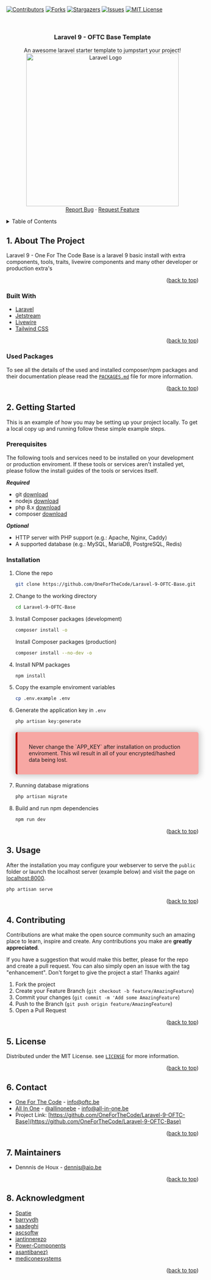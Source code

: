 <div id="top"></div>

<!-- PROJECT SHIELDS -->
[![Contributors][Contributors-shield]][Contributors-url]
[![Forks][forks-shield]][forks-url]
[![Stargazers][stars-shield]][stars-url]
[![Issues][issues-shield]][issues-url]
[![MIT License][license-shield]][license-url]

<!-- PROJECT HEADER -->
<br />
<div align="center">
  <h3 align="center">Laravel 9 - OFTC Base Template</h3>

  <p align="center">
    An awesome laravel starter template to jumpstart your project!
    <br />
    <a href="https://github.com/OneForTheCode/Laravel-9-OFTC-Base">
      <img src="https://raw.githubusercontent.com/laravel/art/master/logo-lockup/5%20SVG/2%20CMYK/1%20Full%20Color/laravel-logolockup-cmyk-red.svg" alt="Laravel Logo" width="400">
    </a>
    <br />
    <a href="https://github.com/OneForTheCode/Laravel-9-OFTC-Base/issues">Report Bug</a>
    ·
    <a href="https://github.com/OneForTheCode/Laravel-9-OFTC-Base/issues">Request Feature</a>
  </p>
</div>

<!-- TABLE OF CONTENTS -->
<details>
  <summary>Table of Contents</summary>
  <ol>
    <li>
      <a href="#about-the-project">About The Project</a>
      <ul>
        <li><a href="#built-with">Built With</a></li>
        <li><a href="#use-packages">Used Packages</a></li>
      </ul>
    </li>
    <li>
      <a href="#getting-started">Getting Started</a>
      <ul>
        <li><a href="#prerequisites">Prerequisites</a></li>
        <li><a href="#installation">Installation</a></li>
      </ul>
    </li>
    <li><a href="#usage">Usage</a></li>
    <li><a href="#contributing">Contributing</a></li>
    <li><a href="#license">License</a></li>
    <li><a href="#contact">Contact</a></li>
    <li><a href="#mainteners">Mainteners</a></li>
    <li><a href="#acknowledgments">Acknowledgments</a></li>
  </ol>
</details>


<!-- ABOUT THE PROJECT -->
## 1. About The Project

Laravel 9 - One For The Code Base is a laravel 9 basic install with extra components, tools, traits, livewire components and many other developer or production extra's

<p align="right">(<a href="#top">back to top</a>)</p>

### Built With

* [Laravel](https://laravel.com)
* [Jetstream](https://jetstream.laravel.com/2.x/)
* [Livewire](https://laravel-livewire.com)
* [Tailwind CSS](https://tailwindcss.com)

<p align="right">(<a href="#top">back to top</a>)</p>

### Used Packages

To see all the details of the used and installed composer/npm packages and their documentation please read the [`PACKAGES.md`](https://github.com/OneForTheCode/Laravel-9-OFTC-Base/blob/main/PACKAGES.md) file for more information.

<p align="right">(<a href="#top">back to top</a>)</p>


<!-- GETTING STARTED -->
## 2. Getting Started

This is an example of how you may be setting up your project locally.
To get a local copy up and running follow these simple example steps.

### Prerequisites

The following tools and services need to be installed on your development or production enviroment.
If these tools or services aren't installed yet, please follow the install guides of the tools or services itself.

***Required***
* git [download](https://git-scm.com/downloads)
* nodejs [download](https://nodejs.org/en/downloads)
* php 8.x [download](https://php.net/downloads.php)
* composer [download](http://getcomposer.org/dpownload)

***Optional***
* HTTP server with PHP support (e.g.: Apache, Nginx, Caddy)
* A supported database (e.g.: MySQL, MariaDB, PostgreSQL, Redis)


### Installation

1. Clone the repo
   ```sh
   git clone https://github.com/OneForTheCode/Laravel-9-OFTC-Base.git
   ```
2. Change to the working directory
   ```sh
   cd Laravel-9-OFTC-Base
   ```
3. Install Composer packages (development)
   ```sh
   composer install -o
   ```
   Install Composer packages (production)
   ```sh
   composer install --no-dev -o
   ```
4. Install NPM packages
   ```sh
   npm install
   ```
5. Copy the example enviroment variables
   ```sh
   cp .env.example .env
   ```
6. Generate the application key in `.env`
   ```sh
   php artisan key:generate
   ```
   <div style="margin: 20px auto; padding: 30px; border-radius: 5px; box-shadow: 0 0 15px 5px #ccc; background-color: #f7a7a3; border-left: 5px solid #bc1810;">
     Never change the `APP_KEY` after installation on production enviroment.
     This wil result in all of your encrypted/hashed data being lost.
   </div>
7. Running database migrations
   ```sh
   php artisan migrate
   ```
8. Build and run npm dependencies
   ```sh
   npm run dev
   ```

<p align="right">(<a href="#top">back to top</a>)</p>


<!-- USAGE EXAMPLES -->
## 3. Usage

After the installation you may configure your webserver to serve the `public` folder or launch
the localhost server (example below) and visit the page on [localhost:8000](http://127.0.0.1:8000).
```sh
php artisan serve
```

<p align="right">(<a href="#top">back to top</a>)</p>


<!-- CONTRIBUTING -->
## 4. Contributing

Contributions are what make the open source community such an amazing place to learn, inspire and create. Any contributions you make are **greatly appreciated**.

If you have a suggestion that would make this better, please for the repo and create a pull request. You can also simply open an issue with the tag "enhancement".
Don't forget to give the project a star! Thanks again!

1. Fork the project
2. Create your Feature Branch (`git checkout -b feature/AmazingFeature`)
3. Commit your changes (`git commit -m 'Add some AmazingFeature`)
4. Push to the Branch (`git push origin feature/AmazingFeature`)
5. Open a Pull Request

<p align="right">(<a href="#top">back to top</a>)</p>


<!-- LICENSE -->
## 5. License

Distributed under the MIT License. see [`LICENSE`](https://github.com/OneForTheCode/Laravel-9-OFTC-Base/blob/main/LICENSE) for more information.

<p align="right">(<a href="#top">back to top</a>)</p>


<!-- CONTACT -->
## 6. Contact

- [One For The Code](https://one-for-the-code.be) - info@oftc.be
- [All In One](https://all-in-one.be) - [@allinonebe](http//twitter.com/allinonebe) - info@all-in-one.be
- Project Link: [https://github.com/OneForTheCode/Laravel-9-OFTC-Base](https://github.com/OneForTheCode/Laravel-9-OFTC-Base)

<p align="right">(<a href="#top">back to top</a>)</p>


<!-- MAINTAINERS -->
## 7. Maintainers
* Dennnis de Houx - dennis@aio.be

<p align="right">(<a href="#top">back to top</a>)</p>


<!-- ACKNOWLEDGMENTS -->
## 8. Acknowledgment

* [Spatie](https://spatie.be)
* [barryvdh](https://github.com/barryvdh)
* [saadeghi](https://github.com/saadeghi)
* [ascsoftw](http://github.com/ascsoftw)
* [jantinnerezo](http://github.com/jantinnerezo)
* [Power-Components](http://github.com/Power-Components)
* [asantibanez)](https://github.com/asantibanez)
* [mediconesystems](https://livewire-datatables.com)

<p align="right">(<a href="#top">back to top</a>)</p>


<!-- MARKDOWN LINKS & IMAGES -->
[Contributors-shield]: https://img.shields.io/github/contributors/OneForTheCode/Laravel-9-OFTC-Base.svg?style=for-the-badge
[Contributors-url]: https://github.com/OneForTheCode/Laravel-9-OFTC-Base/graphs/contributors
[forks-shield]: https://img.shields.io/github/forks/OneForTheCode/Laravel-9-OFTC-Base.svg?style=for-the-badge
[forks-url]: https://github.com/OneForTheCode/Laravel-9-OFTC-Base/network/members
[stars-shield]: https://img.shields.io/github/stars/OneForTheCode/Laravel-9-OFTC-Base.svg?style=for-the-badge
[stars-url]: https://github.com/OneForTheCode/Laravel-9-OFTC-Base/stargazers
[issues-shield]: https://img.shields.io/github/issues/OneForTheCode/Laravel-9-OFTC-Base.svg?style=for-the-badge
[issues-url]: https://github.com/OneForTheCode/Laravel-9-OFTC-Base/issues
[license-shield]: https://img.shields.io/github/license/OneForTheCode/Laravel-9-OFTC-Base.svg?style=for-the-badge
[license-url]: https://github.com/OneForTheCode/Laravel-9-OFTC-Base/blob/master/LICENSE